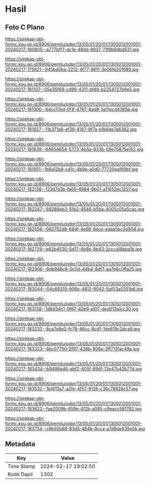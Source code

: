 # Hasil

## Foto C Plano

https://sirekap-obj-formc.kpu.go.id/8906/pemilu/pdpr/13/05/01/20/01/1305012001001-20240217-180805--a777b1f7-dc1e-48dd-9837-71f9b8dbd531.jpg

https://sirekap-obj-formc.kpu.go.id/8906/pemilu/pdpr/13/05/01/20/01/1305012001001-20240217-175921--945bd0ba-2212-4f77-96f1-3e06fe201689.jpg

https://sirekap-obj-formc.kpu.go.id/8906/pemilu/pdpr/13/05/01/20/01/1305012001001-20240217-181107--05e35f69-cd99-4311-bf49-b2254727b6e5.jpg

https://sirekap-obj-formc.kpu.go.id/8906/pemilu/pdpr/13/05/01/20/01/1305012001001-20240217-181300--64cc17ed-0f1f-4767-8ad8-5e11ecd4365b.jpg

https://sirekap-obj-formc.kpu.go.id/8906/pemilu/pdpr/13/05/01/20/01/1305012001001-20240217-181627--11b371a9-ef36-4187-9f7a-b1b6de7a6362.jpg

https://sirekap-obj-formc.kpu.go.id/8906/pemilu/pdpr/13/05/01/20/01/1305012001001-20240217-181839--64654654-5773-4b5a-933b-09e75875e152.jpg

https://sirekap-obj-formc.kpu.go.id/8906/pemilu/pdpr/13/05/01/20/01/1305012001001-20240217-181951--1b6a12b9-c41c-4b9e-a0d0-77720eaf69bf.jpg

https://sirekap-obj-formc.kpu.go.id/8906/pemilu/pdpr/13/05/01/20/01/1305012001001-20240217-182138--123d7d3b-fa05-4984-9b01-a11652ec1257.jpg

https://sirekap-obj-formc.kpu.go.id/8906/pemilu/pdpr/13/05/01/20/01/1305012001001-20240217-182247--88288eb3-51b2-4546-b5ba-4005c05a5cac.jpg

https://sirekap-obj-formc.kpu.go.id/8906/pemilu/pdpr/13/05/01/20/01/1305012001001-20240217-182556--082752d8-68df-4e68-8dce-edaa5bc2e904.jpg

https://sirekap-obj-formc.kpu.go.id/8906/pemilu/pdpr/13/05/01/20/01/1305012001001-20240217-182729--e62b4530-5d17-4b8e-9b43-2ccca16bba1b.jpg

https://sirekap-obj-formc.kpu.go.id/8906/pemilu/pdpr/13/05/01/20/01/1305012001001-20240217-182906--6db946c8-0c0d-44b4-8df7-aa7e6c0ffa25.jpg

https://sirekap-obj-formc.kpu.go.id/8906/pemilu/pdpr/13/05/01/20/01/1305012001001-20240217-183044--04c69310-906e-4812-9042-5af03a0351b6.jpg

https://sirekap-obj-formc.kpu.go.id/8906/pemilu/pdpr/13/05/01/20/01/1305012001001-20240217-183138--1d6434c1-0f67-42e9-a107-ded013a1cc30.jpg

https://sirekap-obj-formc.kpu.go.id/8906/pemilu/pdpr/13/05/01/20/01/1305012001001-20240217-183232--8ca7e8e2-fc78-46cc-8cd1-1de619c2dca9.jpg

https://sirekap-obj-formc.kpu.go.id/8906/pemilu/pdpr/13/05/01/20/01/1305012001001-20240217-183323--8bc07750-2f97-428b-809a-3ff713fac49a.jpg

https://sirekap-obj-formc.kpu.go.id/8906/pemilu/pdpr/13/05/01/20/01/1305012001001-20240217-183434--b9496e46-abf2-405f-89df-13e47b42b77d.jpg

https://sirekap-obj-formc.kpu.go.id/8906/pemilu/pdpr/13/05/01/20/01/1305012001001-20240217-183532--1bf813a7-a2fe-4f57-9126-c36c78928c57.jpg

https://sirekap-obj-formc.kpu.go.id/8906/pemilu/pdpr/13/05/01/20/01/1305012001001-20240217-183622--fae2009b-659e-4f2b-a085-c9eacc581782.jpg

https://sirekap-obj-formc.kpu.go.id/8906/pemilu/pdpr/13/05/01/20/01/1305012001001-20240217-183734--c9b92b68-83d5-464b-9cca-a7d8de935e0b.jpg


## Metadata

| Key        | Value               |
| ---------- | ------------------- |
| Time Stamp | 2024-02-17 19:02:50 |
| Kode Dapil | 1302                |



